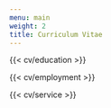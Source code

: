 ```yaml
---
menu: main
weight: 2
title: Curriculum Vitae
---
```


{{< cv/education >}}

{{< cv/employment >}}

{{< cv/service >}}
